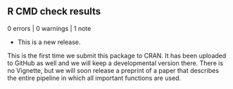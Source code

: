 ## R CMD check results

0 errors | 0 warnings | 1 note

* This is a new release.

This is the first time we submit this package to CRAN. It has been uploaded to GitHub as well and we will keep a developmental version there. There is no Vignette, but we will soon release a preprint of a paper that describes the entire pipeline in which all important functions are used. 
